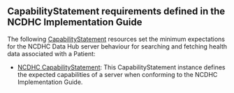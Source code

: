 CapabilityStatement requirements defined in the NCDHC Implementation Guide
---------------------------------------------------------------------------------

The following [CapabilityStatement] resources set the minimum expectations for the NCDHC Data Hub server behaviour for searching and fetching health data associated with a Patient:

- [NCDHC CapabilityStatement](CapabilityStatement-ncdhc-metadata.html): This CapabilityStatement instance defines the expected capabilities of a server when conforming to the NCDHC Implementation Guide.

  [CapabilityStatement]: http://hl7.org/fhir/capabilitystatement.html

